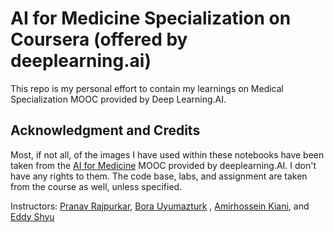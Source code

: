 # AI for Medicine Specialization on Coursera (offered by deeplearning.ai)

This repo is my personal effort to contain my learnings on Medical Specialization MOOC provided by Deep Learning.AI. 

## Acknowledgment and Credits

Most, if not all, of the images I have used within these notebooks have been taken from the [AI for Medicine](https://www.coursera.org/specializations/ai-for-medicine) MOOC provided by deeplearning.AI. I don't have any rights to them. The code base, labs, and assignment are taken from the course as well, unless specified.

Instructors: [Pranav Rajpurkar](https://www.coursera.org/instructor/pranav-rajpurkar), [Bora Uyumazturk](https://www.coursera.org/instructor/bora-uyumazturk)
, [Amirhossein Kiani](https://www.coursera.org/instructor/amirhossein-kiani), and [Eddy Shyu](https://www.coursera.org/instructor/eddy-shyu)